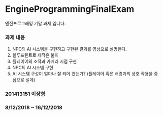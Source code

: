 # EngineProgrammingFinalExam
엔진프로그래밍 기말 과제 입니다.

### 과제 내용

1. NPC의 AI 시스템을 구현하고 구현된 결과를 영상으로 설명한다.
2. 블루프린트로 제작은 불허
3. 플레이어의 조작과 카메라 시점 구현
4. NPC의 AI 시스템 구현
5. AI 시스템 구성이 얼마나 잘 되어 있는가? (플레이어 혹은 배경과의 상호 작용을 중심으로 설계)

### 201413151 이장형
### 8/12/2018 ~ 16/12/2018
